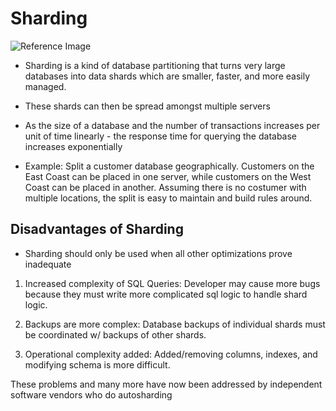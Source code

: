 # Sharding

![Reference Image](https://docs.mongodb.com/v3.0/_images/sharded-collection.png)

- Sharding is a kind of database partitioning that turns very large databases into data shards which are smaller, faster, and more easily managed.

- These shards can then be spread amongst multiple servers

- As the size of a database and the number of transactions increases per unit of time linearly - the response time for querying the
database increases exponentially

- Example: Split a customer database geographically. Customers on the East Coast can be placed in one server, while customers on the
West Coast can be placed in another. Assuming there is no costumer with multiple locations, the split is easy to maintain and build rules around.

## Disadvantages of Sharding

- Sharding should only be used when all other optimizations prove inadequate

1. Increased complexity of SQL Queries: Developer may cause more bugs because they must write more complicated sql logic to handle shard logic.

2. Backups are more complex: Database backups of individual shards must be coordinated w/ backups of other shards.

3. Operational complexity added: Added/removing columns, indexes, and modifying schema is more difficult.

These problems and many more have now been addressed by independent software vendors who do autosharding
